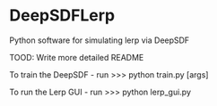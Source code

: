 # DeepSDFLerp
Python software for simulating lerp via DeepSDF

TOOD: Write more detailed README

To train the DeepSDF - run
    >>> python train.py [args]

To run the Lerp GUI - run
    >>> python lerp_gui.py
